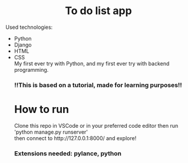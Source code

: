 <h1 align="center">To do list app</h1>

Used technologies:
<ul>
<li>Python</li>
<li>Django</li>
<li>HTML</li>
<li>CSS</li>
My first ever try with Python, and my first ever try with backend programming.
<h3>!!This is based on a tutorial, made for learning purposes!!</h3>

<h1>How to run</h1>
Clone this repo in VSCode or in your preferred code editor then run
<br>
'python manage.py runserver'
 <br>
 then connect to http://127.0.0.1:8000/ and explore!
 <br>
 <h3>Extensions needed: pylance, python</h3>
